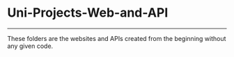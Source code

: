 # Uni-Projects-Web-and-API
------------
These folders are the websites and APIs created from the beginning without any given code.

